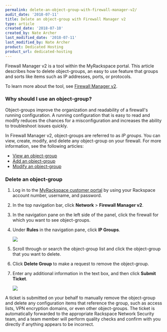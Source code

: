 ```yaml
---
permalink: delete-an-object-group-with-firewall-manager-v2/
audit_date: '2018-07-11'
title: Delete an object-group with Firewall Manager v2
type: article
created_date: '2018-07-10'
created_by: Nate Archer
last_modified_date: '2018-07-11'
last_modified_by: Nate Archer
product: Dedicated Hosting
product_url: dedicated-hosting
---
```


Firewall Manager v2 is a tool within the MyRackspace portal. This article describes how to delete object-groups, an easy to use feature that groups and sorts like items such as IP addresses, ports, or protocols.

To learn more about the tool, see [Firewall Manager v2](/how-to/firewall-manager-v2).

### Why should I use an object-group?

Object-groups improve the organization and readability of a firewall's running configuration. A running configuration that is easy to read and modify reduces the chances for a misconfiguration and increases the ability to troubleshoot issues quickly.

In Firewall Manager v2, object-groups are referred to as *IP groups*. You can view, create, modify, and delete any object-group on your firewall. For more information, see the following articles:

- [View an object-group](/how-to/view-an-object-group-with-firewall-manager-v2)
- [Add an object-group](/how-to/add-an-object-group-with-firewall-manager-v2)
- [Modify an object-group](/how-to/modify-an-object-group-with-firewall-manager-v2)


### Delete an object-group

1. Log in to the [MyRackspace customer portal](https://my.rackspace.com/portal/auth/login) by using your Rackspace account number, username, and password.

2. In the top navigation bar, click **Network** > **Firewall Manager v2**.

3. In the navigation pane on the left side of the panel, click the firewall for which you want to see object-groups.

4. Under **Rules** in the navigation pane, click **IP Groups**.

    <img src="{% asset_path dedicated-hosting/firewall-manager-v2-object-groups/ip-groups.png %}" />

5. Scroll through or search the object-group list and click the object-group that you want to delete.

6. Click **Delete Group** to make a request to remove the object-group.

7. Enter any additional information in the text box, and then click **Submit Ticket**.

    <img src="{% asset_path dedicated-hosting/firewall-manager-v2-object-groups/delete-object-group.png %}" />

A ticket is submitted on your behalf to manually remove the object-group and
delete any configuration items that reference the group, such as access lists, VPN encryption domains, or even other object-groups. The ticket is automatically forwarded to the appropriate Rackspace Network Security team, and a team member will perform quality checks and confirm with you directly if anything appears to be incorrect.
